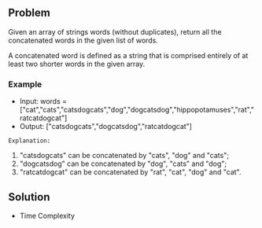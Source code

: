 Problem
-------
Given an array of strings words (without duplicates), return all the concatenated words in the given list of words.

A concatenated word is defined as a string that is comprised entirely of at least two shorter words in the given array.

### Example

- Input: words = ["cat","cats","catsdogcats","dog","dogcatsdog","hippopotamuses","rat","ratcatdogcat"]
- Output: ["catsdogcats","dogcatsdog","ratcatdogcat"]

`Explanation:`
1) "catsdogcats" can be concatenated by "cats", "dog" and "cats"; 
2) "dogcatsdog" can be concatenated by "dog", "cats" and "dog"; 
3) "ratcatdogcat" can be concatenated by "rat", "cat", "dog" and "cat".

Solution
--------

- Time Complexity 